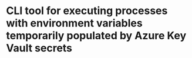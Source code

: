 # CLI tool for executing processes with environment variables temporarily populated by Azure Key Vault secrets
